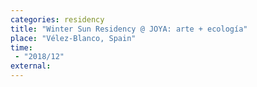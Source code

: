 ```yaml
---
categories: residency
title: "Winter Sun Residency @ JOYA: arte + ecología"
place: "Vélez-Blanco, Spain"
time:
 - "2018/12"
external:
---
```


